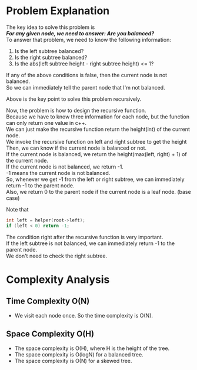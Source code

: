 # Problem Explanation

The key idea to solve this problem is <br>
***For any given node, we need to answer: Are you balanced?*** <br>
To answer that problem, we need to know the following information: <br>
1. Is the left subtree balanced?
2. Is the right subtree balanced?
3. Is the abs(left subtree height - right subtree height) <= 1?

If any of the above conditions is false, then the current node is not balanced. <br>
So we can immediately tell the parent node that I'm not balanced. <br>

Above is the key point to solve this problem recursively. <br>

Now, the problem is how to design the recursive function. <br>
Because we have to know three information for each node, but the function can only return one value in c++. <br>
We can just make the recursive function return the height(int) of the current node. <br>
We invoke the recursive function on left and right subtree to get the height<br>
Then, we can know if the current node is balanced or not. <br>
If the current node is balanced, we return the height(max(left, right) + 1) of the current node. <br>
If the current node is not balanced, we return -1. <br>
-1 means the current node is not balanced. <br>
So, whenever we get -1 from the left or right subtree, we can immediately return -1 to the parent node. <br>
Also, we return 0 to the parent node if the current node is a leaf node. (base case)<br>

Note that
```c++
int left = helper(root->left);
if (left < 0) return -1;
```
The condition right after the recursive function is very important. <br>
If the left subtree is not balanced, we can immediately return -1 to the parent node. <br>
We don't need to check the right subtree. <br>

# Complexity Analysis
## Time Complexity O(N)
- We visit each node once. So the time complexity is O(N).

## Space Complexity O(H)
- The space complexity is O(H), where H is the height of the tree.
- The space complexity is O(logN) for a balanced tree.
- The space complexity is O(N) for a skewed tree.